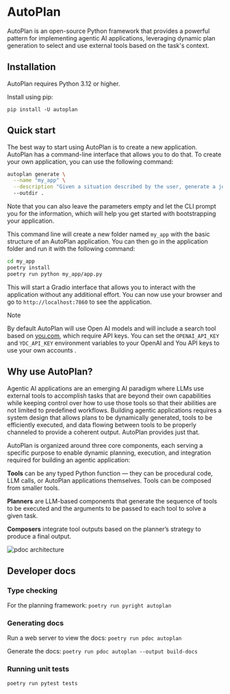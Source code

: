 # AutoPlan

AutoPlan is an open-source Python framework that provides a powerful pattern for implementing agentic AI applications, leveraging dynamic plan generation to select and use external tools based on the task's context.


## Installation

AutoPlan requires Python 3.12 or higher.

Install using pip:

```
pip install -U autoplan
```


## Quick start

The best way to start using AutoPlan is to create a new application. AutoPlan has a command-line interface that allows you to do that. To create your own application, you can use the following command:

```bash
autoplan generate \
  --name "my_app" \
  --description "Given a situation described by the user, generate a joke about it." \ 
  --outdir .
```

Note that you can also leave the parameters empty and let the CLI prompt you for the information, which will help you get started with bootstrapping your application.

This command line will create a new folder named `my_app` with the basic structure of an AutoPlan application. You can then go in the application folder and run it with the following command:

```bash
cd my_app
poetry install
poetry run python my_app/app.py
```

This will start a Gradio interface that allows you to interact with the application without any additional effort. You can now use your browser and go to `http://localhost:7860` to see the application.

> [!NOTE]
> By default AutoPlan will use Open AI models and will include a search tool based on [you.com](http://api.you.com), which require API keys. You can set the `OPENAI_API_KEY` and `YDC_API_KEY` environment variables to your OpenAI and You API keys to use your own accounts .

## Why use AutoPlan?

Agentic AI applications are an emerging AI paradigm where LLMs use external tools to accomplish tasks that are beyond their own capabilities while keeping control over how to use those tools so that their abilities are not limited to predefined workflows. Building agentic applications requires a system design that allows plans to be dynamically generated, tools to be efficiently executed, and data flowing between tools to be properly channeled to provide a coherent output. AutoPlan provides just that.

AutoPlan is organized around three core components, each serving a specific purpose to enable dynamic planning, execution, and integration required for building an agentic application:

**Tools** can be any typed Python function — they can be procedural code, LLM calls, or AutoPlan applications themselves. Tools can be composed from smaller tools.

**Planners** are LLM-based components that generate the sequence of tools to be executed and the arguments to be passed to each tool to solve a given task. 

**Composers** integrate tool outputs based on the planner’s strategy to produce a final output.

![pdoc architecture](docs/img/architecture.png)


## Developer docs

### Type checking

For the planning framework: `poetry run pyright autoplan`

### Generating docs

Run a web server to view the docs:
`poetry run pdoc autoplan`

Generate the docs:
`poetry run pdoc autoplan --output build-docs`

### Running unit tests

`poetry run pytest tests`

